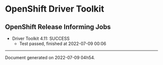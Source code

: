 
OpenShift Driver Toolkit
========================

OpenShift Release Informing Jobs
--------------------------------



* Driver Toolkit 4.11: SUCCESS
  - Test passed, finished at 2022-07-09 00:06






---
Document generated on 2022-07-09 04h54.
